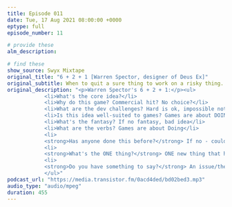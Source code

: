 ```yaml
---
title: Episode 011
date: Tue, 17 Aug 2021 08:00:00 +0000
eptype: full
episode_number: 11

# provide these
alm_description: 

# find these
show_source: Swyx Mixtape
original_title: "6 + 2 + 1 [Warren Spector, designer of Deus Ex]"
original_subtitle: When to quit a sure thing to work on a risky thing.
original_description: "<p>Warren Spector's 6 + 2 + 1:</p><ul>
			<li>What's the core idea?</li>
			<li>Why do this game? Commercial hit? No choice?</li>
			<li>What are the dev challenges? Hard is ok, impossible not good</li>
			<li>Is this idea well-suited to games? Games are about DOING, not BEING</li>
			<li>What's the fantasy? If no fantasy, bad idea</li>
			<li>What are the verbs? Games are about Doing</li>
			<li>
			<strong>Has anyone done this before?</strong> If no - could be a bad idea, or good, just be careful</li>
			<li>
			<strong>What's the ONE thing?</strong> ONE new thing that hasn't been done before</li>
			<li>
			<strong>Do you have something to say?</strong> An issue/theme to explore</li>
			</ul>"
podcast_url: "https://media.transistor.fm/0acd4ded/bd02bed3.mp3"
audio_type: "audio/mpeg"
duration: 455
---
```

